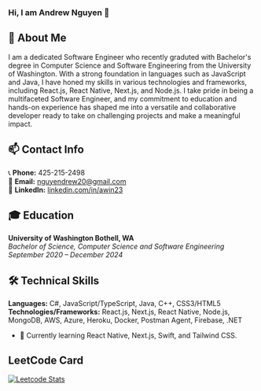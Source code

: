 ### Hi, I am Andrew Nguyen  👋

## 🚀 About Me 
I am a dedicated Software Engineer who recently graduted with Bachelor's degree in Computer Science and Software Engineering from the University of Washington. With a strong foundation in languages such as JavaScript and Java, I have honed my skills in various technologies and frameworks, including React.js, React Native, Next.js, and Node.js. I take pride in being a multifaceted Software Engineer, and my commitment to education and hands-on experience has shaped me into a versatile and collaborative developer ready to take on challenging projects and make a meaningful impact.

## 📫 Contact Info
📞 **Phone:** 425-215-2498  
📧 **Email:** nguyendrew20@gmail.com  
🔗 **LinkedIn:** [linkedin.com/in/awin23](https://www.linkedin.com/in/awin23/)  

## 🎓 Education 
**University of Washington Bothell, WA**  
*Bachelor of Science, Computer Science and Software Engineering*  
*September 2020 – December 2024*

## 🛠️ Technical Skills 
**Languages:** C#, JavaScript/TypeScript, Java, C++, CSS3/HTML5  
**Technologies/Frameworks:** React.js, Next.js, React Native, Node.js, MongoDB, AWS, Azure, Heroku, Docker, Postman Agent, Firebase, .NET

- 🌱 Currently learning React Native, Next.js, Swift, and Tailwind CSS.

## LeetCode Card
[![Leetcode Stats](https://leetcard.jacoblin.cool/a_win23?theme=unicorn)](https://leetcode.com/a_win23)



